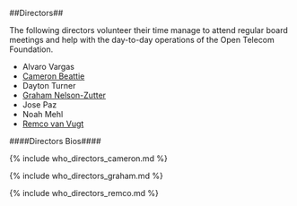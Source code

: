 ##Directors##

The following directors volunteer their time manage to attend regular board meetings and help with the day-to-day operations of the Open Telecom Foundation. 

* Alvaro Vargas
* [Cameron Beattie](#who_directors_cameron)
* Dayton Turner
* [Graham Nelson-Zutter](#who_directors_graham)
* Jose Paz
* Noah Mehl
* [Remco van Vugt](#who_directors_remco)



####Directors Bios####

<a name="who_directors_cameron"></a>
{% include who_directors_cameron.md %}


<a name="who_directors_graham"></a>
{% include who_directors_graham.md %}


<a name="who_directors_remco"></a>
{% include who_directors_remco.md %}

